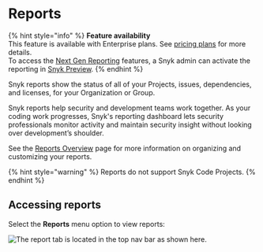 # Reports

{% hint style="info" %}
**Feature availability**\
This feature is available with Enterprise plans. See [pricing plans](https://snyk.io/plans/) for more details.\
To access the [Next Gen Reporting](../reports/next-gen-reporting/) features, a Snyk admin can activate the reporting in [Snyk Preview](https://docs.snyk.io/features/user-and-group-management/managing-settings/snyk-preview).
{% endhint %}

Snyk reports show the status of all of your Projects, issues, dependencies, and licenses, for your Organization or Group.

Snyk reports help security and development teams work together. As your coding work progresses, Snyk's reporting dashboard lets security professionals monitor activity and maintain security insight without looking over development’s shoulder.

See the [Reports Overview](../reports/reports-overview.md) page for more information on organizing and customizing your reports.

{% hint style="warning" %}
Reports do not support Snyk Code Projects.
{% endhint %}

## Accessing reports

Select the **Reports** menu option to view reports:

![The report tab is located in the top nav bar as shown here.](../../.gitbook/assets/snyk-org-report.png)

